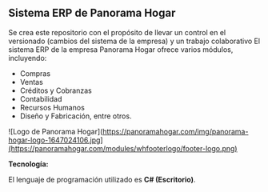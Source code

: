 
## Sistema ERP de Panorama Hogar
Se crea este repositorio con el propósito de llevar un control en el versionado (cambios del sistema de la empresa)  y un trabajo colaborativo
El sistema ERP de la empresa Panorama Hogar ofrece varios módulos, incluyendo:

- Compras
- Ventas
- Créditos y Cobranzas
- Contabilidad
- Recursos Humanos
- Diseño y Fabricación, entre otros.

![Logo de Panorama Hogar](https://panoramahogar.com/img/panorama-hogar-logo-1647024106.jpg](https://panoramahogar.com/modules/whfooterlogo/footer-logo.png)

**Tecnología:**

El lenguaje de programación utilizado es **C# (Escritorio)**.
